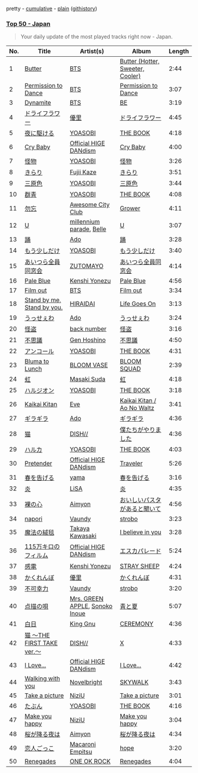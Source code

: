 pretty - [cumulative](/playlists/cumulative/Top%2050%20-%20Japan.md) - [plain](/playlists/plain/37i9dQZEVXbKXQ4mDTEBXq) ([githistory](https://github.githistory.xyz/tg-z/spotify-playlist-archive/blob/main/playlists/plain/37i9dQZEVXbKXQ4mDTEBXq))

### [Top 50 - Japan](https://open.spotify.com/playlist/37i9dQZEVXbKXQ4mDTEBXq)

> Your daily update of the most played tracks right now - Japan.

| No. | Title | Artist(s) | Album | Length |
|---|---|---|---|---|
| 1 | [Butter](https://open.spotify.com/track/2bgTY4UwhfBYhGT4HUYStN) | [BTS](https://open.spotify.com/artist/3Nrfpe0tUJi4K4DXYWgMUX) | [Butter (Hotter, Sweeter, Cooler)](https://open.spotify.com/album/1HnJKmB4P6Z8RBdLMWx18w) | 2:44 |
| 2 | [Permission to Dance](https://open.spotify.com/track/5eXBXreN3d1zdj6Sa8dS0u) | [BTS](https://open.spotify.com/artist/3Nrfpe0tUJi4K4DXYWgMUX) | [Permission to Dance](https://open.spotify.com/album/6oLwgqPJrxnTibrzawDGqY) | 3:07 |
| 3 | [Dynamite](https://open.spotify.com/track/4saklk6nie3yiGePpBwUoc) | [BTS](https://open.spotify.com/artist/3Nrfpe0tUJi4K4DXYWgMUX) | [BE](https://open.spotify.com/album/2qehskW9lYGWfYb0xPZkrS) | 3:19 |
| 4 | [ドライフラワー](https://open.spotify.com/track/7dH0dpi751EoguDDg3xx6J) | [優里](https://open.spotify.com/artist/0ixzjrK1wkN2zWBXt3VW3W) | [ドライフラワー](https://open.spotify.com/album/69BzgmDXpLIPQI4tUGuLZM) | 4:45 |
| 5 | [夜に駆ける](https://open.spotify.com/track/6MCjmGYlw6mQVWRFVgBRvB) | [YOASOBI](https://open.spotify.com/artist/64tJ2EAv1R6UaZqc4iOCyj) | [THE BOOK](https://open.spotify.com/album/1xhO0GSoezdPJcSuNe1ySv) | 4:18 |
| 6 | [Cry Baby](https://open.spotify.com/track/7vBX6cVsCPFSx2C58hpZ4f) | [Official HIGE DANdism](https://open.spotify.com/artist/5Vo1hnCRmCM6M4thZCInCj) | [Cry Baby](https://open.spotify.com/album/0OWATchDPifiDyvGEf2ddO) | 4:00 |
| 7 | [怪物](https://open.spotify.com/track/06XQvnJb53SUYmlWIhUXUi) | [YOASOBI](https://open.spotify.com/artist/64tJ2EAv1R6UaZqc4iOCyj) | [怪物](https://open.spotify.com/album/41HUxKwnbrg8IdelmMibj9) | 3:26 |
| 8 | [きらり](https://open.spotify.com/track/3ciqhcLmXP4hVGBD98QlEj) | [Fujii Kaze](https://open.spotify.com/artist/6bDWAcdtVR3WHz2xtiIPUi) | [きらり](https://open.spotify.com/album/1fokTD5rDI2bHnFH1QSbPy) | 3:51 |
| 9 | [三原色](https://open.spotify.com/track/3FUCuf498nFHJXFYR1V9Bd) | [YOASOBI](https://open.spotify.com/artist/64tJ2EAv1R6UaZqc4iOCyj) | [三原色](https://open.spotify.com/album/3MeMuzwFRLje0g7fdni41h) | 3:44 |
| 10 | [群青](https://open.spotify.com/track/1zd35Y44Blc1CwwVbW3Qnk) | [YOASOBI](https://open.spotify.com/artist/64tJ2EAv1R6UaZqc4iOCyj) | [THE BOOK](https://open.spotify.com/album/1xhO0GSoezdPJcSuNe1ySv) | 4:08 |
| 11 | [勿忘](https://open.spotify.com/track/0XZyF9lv6diMt4bxThOL0h) | [Awesome City Club](https://open.spotify.com/artist/7jGn8qhLb48n7yMMNfAoHv) | [Grower](https://open.spotify.com/album/4TapnJaH5MhqK5Jn7jt3eS) | 4:11 |
| 12 | [U](https://open.spotify.com/track/32H7fwKsaYtSl6qiXFI6I6) | [millennium parade](https://open.spotify.com/artist/0GZ65zwBwkkwGNJ3zagtTZ), [Belle](https://open.spotify.com/artist/1m9ZvxLFfX9avls54a0y40) | [U](https://open.spotify.com/album/6geoEKwXSuETawoDPOkfV7) | 3:07 |
| 13 | [踊](https://open.spotify.com/track/7z6qHGEKxRtwtYym2epV7l) | [Ado](https://open.spotify.com/artist/6mEQK9m2krja6X1cfsAjfl) | [踊](https://open.spotify.com/album/6jfXGkieuNnsFxi5pS3vJ2) | 3:28 |
| 14 | [もう少しだけ](https://open.spotify.com/track/2pXmohBUnD5Li93sgpbPSg) | [YOASOBI](https://open.spotify.com/artist/64tJ2EAv1R6UaZqc4iOCyj) | [もう少しだけ](https://open.spotify.com/album/32fJ6KxH53e7buqrMsNH5I) | 3:40 |
| 15 | [あいつら全員同窓会](https://open.spotify.com/track/2VIK6jaaKghS4QPHr6sAkv) | [ZUTOMAYO](https://open.spotify.com/artist/38WbKH6oKAZskBhqDFA8Uj) | [あいつら全員同窓会](https://open.spotify.com/album/3JV0AKw3HatCzJgSEDq450) | 4:14 |
| 16 | [Pale Blue](https://open.spotify.com/track/52RfEh76AVKPwtUtTV9ufl) | [Kenshi Yonezu](https://open.spotify.com/artist/1snhtMLeb2DYoMOcVbb8iB) | [Pale Blue](https://open.spotify.com/album/24twIPmQ5GlXAPvzpRpc5G) | 4:56 |
| 17 | [Film out](https://open.spotify.com/track/3UHPGOkUcE4hE7sqBF4Snt) | [BTS](https://open.spotify.com/artist/3Nrfpe0tUJi4K4DXYWgMUX) | [Film out](https://open.spotify.com/album/2jae5Jx8Yh1WjP1K4wTFUa) | 3:34 |
| 18 | [Stand by me, Stand by you.](https://open.spotify.com/track/7DyS11kB1YNrfDzQqtjmTh) | [HIRAIDAI](https://open.spotify.com/artist/7JthQ6zwNzfxRfIEjp6wUs) | [Life Goes On](https://open.spotify.com/album/6CK4JBvVs10dL8xn2nNZwe) | 3:13 |
| 19 | [うっせぇわ](https://open.spotify.com/track/6EzZn96uOc9JsVGNRpx06n) | [Ado](https://open.spotify.com/artist/6mEQK9m2krja6X1cfsAjfl) | [うっせぇわ](https://open.spotify.com/album/5msh7Lspyh1jGbDM2BxwAy) | 3:24 |
| 20 | [怪盗](https://open.spotify.com/track/10Eyo4juZQFthKqlJgGMdp) | [back number](https://open.spotify.com/artist/6rs1KAoQnFalSqSU4LTh8g) | [怪盗](https://open.spotify.com/album/4WQ8gG1ItkCzFBnG7P20YR) | 3:16 |
| 21 | [不思議](https://open.spotify.com/track/6NKn02oJDkUkRa9IHbMe3n) | [Gen Hoshino](https://open.spotify.com/artist/1S2S00lgLYLGHWA44qGEUs) | [不思議](https://open.spotify.com/album/5s6klVSavspAWCCKSjDYCn) | 4:50 |
| 22 | [アンコール](https://open.spotify.com/track/465JzFiajJO59sUrDFsxdC) | [YOASOBI](https://open.spotify.com/artist/64tJ2EAv1R6UaZqc4iOCyj) | [THE BOOK](https://open.spotify.com/album/1xhO0GSoezdPJcSuNe1ySv) | 4:31 |
| 23 | [Bluma to Lunch](https://open.spotify.com/track/3EYWY7XBj1BkCKX3R3hoZk) | [BLOOM VASE](https://open.spotify.com/artist/3jpPlA4ASvE9TlObazOIee) | [BLOOM SQUAD](https://open.spotify.com/album/6aGYVnuwrIJY0Vy09s9CV6) | 2:39 |
| 24 | [虹](https://open.spotify.com/track/7AIj86wFWqm7X1TZ2hzHwS) | [Masaki Suda](https://open.spotify.com/artist/6n4SsAp5VjvIBg3s9QCcPX) | [虹](https://open.spotify.com/album/0hE2gFx2Dv7DEm9kepaFFi) | 4:18 |
| 25 | [ハルジオン](https://open.spotify.com/track/08YwAPnX8sygJUXG9rvhDv) | [YOASOBI](https://open.spotify.com/artist/64tJ2EAv1R6UaZqc4iOCyj) | [THE BOOK](https://open.spotify.com/album/1xhO0GSoezdPJcSuNe1ySv) | 3:18 |
| 26 | [Kaikai Kitan](https://open.spotify.com/track/6y4GYuZszeXNOXuBFsJlos) | [Eve](https://open.spotify.com/artist/58oPVy7oihAEXE0Ott6JOf) | [Kaikai Kitan / Ao No Waltz](https://open.spotify.com/album/6BZjN6j79mjz7PJfGmvCR1) | 3:41 |
| 27 | [ギラギラ](https://open.spotify.com/track/7D7GCO3CtDT1WDcj2W5VDV) | [Ado](https://open.spotify.com/artist/6mEQK9m2krja6X1cfsAjfl) | [ギラギラ](https://open.spotify.com/album/6PWrAq4x3xn2Y2HahVhiQF) | 4:36 |
| 28 | [猫](https://open.spotify.com/track/6sIx7Cn37DGEhjy9hBP8Gx) | [DISH//](https://open.spotify.com/artist/0jJmZHZHNe8n24Y33z5Nil) | [僕たちがやりました](https://open.spotify.com/album/0jf58OGRFXs8NG5hcUCJb0) | 4:36 |
| 29 | [ハルカ](https://open.spotify.com/track/5D9MPWdY2hjSeTIGE5n5kv) | [YOASOBI](https://open.spotify.com/artist/64tJ2EAv1R6UaZqc4iOCyj) | [THE BOOK](https://open.spotify.com/album/1xhO0GSoezdPJcSuNe1ySv) | 4:03 |
| 30 | [Pretender](https://open.spotify.com/track/15HNdxGKNCIO9pgaY4n7FU) | [Official HIGE DANdism](https://open.spotify.com/artist/5Vo1hnCRmCM6M4thZCInCj) | [Traveler](https://open.spotify.com/album/17gzvH2FPpVhpuqalLFi9j) | 5:26 |
| 31 | [春を告げる](https://open.spotify.com/track/2Gmyw5Vg2X5YW2lM3OC7nD) | [yama](https://open.spotify.com/artist/7kOrrFIBIBc8uCu2zbxbLv) | [春を告げる](https://open.spotify.com/album/1B4Ka4FOargLNxmbNch7xv) | 3:16 |
| 32 | [炎](https://open.spotify.com/track/0cSkn2l67csUljEy0EEBPn) | [LiSA](https://open.spotify.com/artist/0blbVefuxOGltDBa00dspv) | [炎](https://open.spotify.com/album/1KmL1EZ0Pg9Vj3rPYMDqHY) | 4:35 |
| 33 | [裸の心](https://open.spotify.com/track/4Jv7U0JJpbQnOrjtDwDZTZ) | [Aimyon](https://open.spotify.com/artist/5kVZa4lFUmAQlBogl1fkd6) | [おいしいパスタがあると聞いて](https://open.spotify.com/album/4UcEHspatQwGvtfR6AVwZl) | 4:56 |
| 34 | [napori](https://open.spotify.com/track/5Ym4egUmT9wHEvZM2anGG8) | [Vaundy](https://open.spotify.com/artist/2IUl3m1H1EQ7QfNbNWvgru) | [strobo](https://open.spotify.com/album/6v1LcUpY4GNjQ1pQ4SJCDY) | 3:23 |
| 35 | [魔法の絨毯](https://open.spotify.com/track/3PK5ERLCyMuQ5Cb89GbZVL) | [Takaya Kawasaki](https://open.spotify.com/artist/3BjFX1nExMNHvSaoLd1I1k) | [I believe in you](https://open.spotify.com/album/57MaahzIW7aiwZMCiveDsL) | 3:28 |
| 36 | [115万キロのフィルム](https://open.spotify.com/track/278JqkBGkjDovOYAwE8TW7) | [Official HIGE DANdism](https://open.spotify.com/artist/5Vo1hnCRmCM6M4thZCInCj) | [エスカパレード](https://open.spotify.com/album/0Iz8ByVqKvdlyl77DV3y3p) | 5:24 |
| 37 | [感電](https://open.spotify.com/track/6H0PLsSYMzDOqhLgyOlzIj) | [Kenshi Yonezu](https://open.spotify.com/artist/1snhtMLeb2DYoMOcVbb8iB) | [STRAY SHEEP](https://open.spotify.com/album/052EiTRYh35MuDVJN9Emdh) | 4:24 |
| 38 | [かくれんぼ](https://open.spotify.com/track/0JTjZnuciQH4M3620aMDtZ) | [優里](https://open.spotify.com/artist/0ixzjrK1wkN2zWBXt3VW3W) | [かくれんぼ](https://open.spotify.com/album/6cpzSon38ekIuocueyQTCe) | 4:31 |
| 39 | [不可幸力](https://open.spotify.com/track/18nkY3pJTub8WwEGiQAGh4) | [Vaundy](https://open.spotify.com/artist/2IUl3m1H1EQ7QfNbNWvgru) | [strobo](https://open.spotify.com/album/6v1LcUpY4GNjQ1pQ4SJCDY) | 3:20 |
| 40 | [点描の唄](https://open.spotify.com/track/1sIIlVrnPhrvmTrHtzM7tV) | [Mrs. GREEN APPLE](https://open.spotify.com/artist/4QvgGvpgzgyUOo8Yp8LDm9), [Sonoko Inoue](https://open.spotify.com/artist/71hQB5jxdNiHk5gzZRhicQ) | [青と夏](https://open.spotify.com/album/5enxwo7c4D5mhXp5f56OLy) | 5:07 |
| 41 | [白日](https://open.spotify.com/track/172fMG26G2OoEzzg0wn26r) | [King Gnu](https://open.spotify.com/artist/6wxfx1yhyqjCPYwwxJktR2) | [CEREMONY](https://open.spotify.com/album/1IYJeRjWNruxAKls5cBtqm) | 4:36 |
| 42 | [猫 〜THE FIRST TAKE ver.〜](https://open.spotify.com/track/25BJRpLBe3i6d8okphoRAm) | [DISH//](https://open.spotify.com/artist/0jJmZHZHNe8n24Y33z5Nil) | [X](https://open.spotify.com/album/6o7g2IZKcH3c6yGHQA8hvc) | 4:33 |
| 43 | [I Love...](https://open.spotify.com/track/4pRqq3MwcqitKqNO8rOrOb) | [Official HIGE DANdism](https://open.spotify.com/artist/5Vo1hnCRmCM6M4thZCInCj) | [I Love...](https://open.spotify.com/album/7EKSlfTmzRj012jKIstn7L) | 4:42 |
| 44 | [Walking with you](https://open.spotify.com/track/7tGDXCPLpAScEwmqab9YZd) | [Novelbright](https://open.spotify.com/artist/0jWCX6zp4RjWrmZRxJ2uri) | [SKYWALK](https://open.spotify.com/album/34T4K8s8PzTNOZ1vuBILYr) | 3:43 |
| 45 | [Take a picture](https://open.spotify.com/track/0iEzzJ3zmNQqATy2MilumS) | [NiziU](https://open.spotify.com/artist/3z8diLlUCkN1j9N9ZdnfBJ) | [Take a picture](https://open.spotify.com/album/3kBl936FCNH8BLtpl21kWg) | 3:01 |
| 46 | [たぶん](https://open.spotify.com/track/398dL22bDbKbAmiOnPaq7o) | [YOASOBI](https://open.spotify.com/artist/64tJ2EAv1R6UaZqc4iOCyj) | [THE BOOK](https://open.spotify.com/album/1xhO0GSoezdPJcSuNe1ySv) | 4:16 |
| 47 | [Make you happy](https://open.spotify.com/track/1LnJVIG1BaHTRznuOgR0yc) | [NiziU](https://open.spotify.com/artist/3z8diLlUCkN1j9N9ZdnfBJ) | [Make you happy](https://open.spotify.com/album/1wIIu2i7A56TlMD99CVNQD) | 3:04 |
| 48 | [桜が降る夜は](https://open.spotify.com/track/1iEsGutpDvMJG0zYqoKKmQ) | [Aimyon](https://open.spotify.com/artist/5kVZa4lFUmAQlBogl1fkd6) | [桜が降る夜は](https://open.spotify.com/album/1SKFic1b0W6lWuXBVzupOF) | 4:34 |
| 49 | [恋人ごっこ](https://open.spotify.com/track/2SihT7AVMiI2VtaAyVIcnO) | [Macaroni Empitsu](https://open.spotify.com/artist/1t17z3vfuc82cxSDMrvryJ) | [hope](https://open.spotify.com/album/5kArccOTc9R98l8GF1D0bF) | 3:20 |
| 50 | [Renegades](https://open.spotify.com/track/3RpFwqdROrxJvHywpT1pJ4) | [ONE OK ROCK](https://open.spotify.com/artist/7k73EtZwoPs516ZxE72KsO) | [Renegades](https://open.spotify.com/album/0uNPIYCX5XTqLPinM9hVE2) | 4:04 |